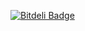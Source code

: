 [![Bitdeli Badge](https://d2weczhvl823v0.cloudfront.net/alvatar/sphere-object/trend.png)](https://bitdeli.com/free "Bitdeli Badge")

